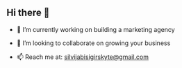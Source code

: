 ## Hi there 👋
- 🔭 I’m currently working on building a marketing agency
- 👯 I’m looking to collaborate on growing your business 

- 📫 Reach me at:
  silvijabisigirskyte@gmail.com

<!--
**sibisigi/sibisigi** is a ✨ _special_ ✨ repository because its `README.md` (this file) appears on your GitHub profile.

Here are some ideas to get you started:

- 🔭 I’m currently working on ...
- 🌱 I’m currently learning ...
- 👯 I’m looking to collaborate on ...
- 🤔 I’m looking for help with ...
- 💬 Ask me about ...
- 📫 How to reach me: ...
- 😄 Pronouns: ...
- ⚡ Fun fact: ...
-->

